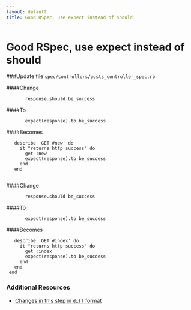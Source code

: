 ```yaml
---
layout: default
title: Good RSpec, use expect instead of should
---
```


<h1 id="main">Good RSpec, use expect instead of should</h1>

###Update file `spec/controllers/posts_controller_spec.rb`

####Change
```
       response.should be_success
```


####To
```
       expect(response).to be_success
```


####Becomes
```
   describe 'GET #new' do
     it "returns http success" do
       get :new
       expect(response).to be_success
     end
   end
 

```


####Change
```
       response.should be_success
```


####To
```
       expect(response).to be_success
```


####Becomes
```
   describe 'GET #index' do
     it "returns http success" do
       get :index
       expect(response).to be_success
     end
   end
 end

```



### Additional Resources

* [Changes in this step in `diff` format](https://github.com/software-academy/rails_getting_started_bdd/commit/be54eb69ef1a3179bf7b36344de9c7a3759824ea)

